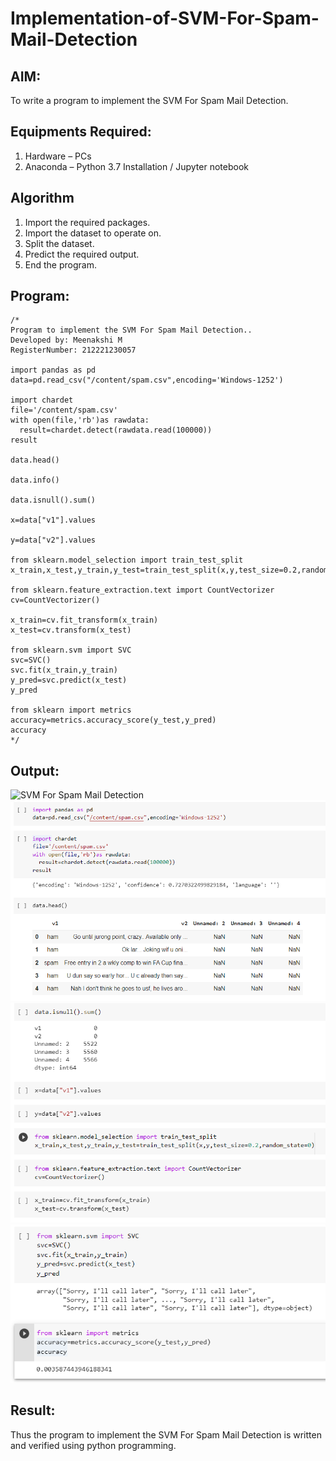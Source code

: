 # Implementation-of-SVM-For-Spam-Mail-Detection

## AIM:
To write a program to implement the SVM For Spam Mail Detection.

## Equipments Required:
1. Hardware – PCs
2. Anaconda – Python 3.7 Installation / Jupyter notebook

## Algorithm
1. Import the required packages.
2. Import the dataset to operate on.
3. Split the dataset.
4. Predict the required output.
5. End the program.

## Program:
```
/*
Program to implement the SVM For Spam Mail Detection..
Developed by: Meenakshi M
RegisterNumber: 212221230057

import pandas as pd
data=pd.read_csv("/content/spam.csv",encoding='Windows-1252') 

import chardet
file='/content/spam.csv'
with open(file,'rb')as rawdata:
  result=chardet.detect(rawdata.read(100000))
result

data.head()

data.info()

data.isnull().sum()

x=data["v1"].values 

y=data["v2"].values

from sklearn.model_selection import train_test_split
x_train,x_test,y_train,y_test=train_test_split(x,y,test_size=0.2,random_state=0)

from sklearn.feature_extraction.text import CountVectorizer
cv=CountVectorizer()

x_train=cv.fit_transform(x_train)
x_test=cv.transform(x_test)

from sklearn.svm import SVC
svc=SVC()
svc.fit(x_train,y_train)
y_pred=svc.predict(x_test)
y_pred

from sklearn import metrics 
accuracy=metrics.accuracy_score(y_test,y_pred)
accuracy
*/
```

## Output:
![SVM For Spam Mail Detection](sam.png)
![ss1](./ss1.png)
![ss2](./ss2.png)
![ss3](./ss3.png)

## Result:
Thus the program to implement the SVM For Spam Mail Detection is written and verified using python programming.
